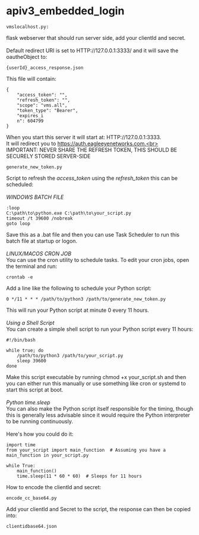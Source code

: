 # apiv3_embedded_login

```
vmslocalhost.py:
```
flask webserver that should run server side, add your clientId and secret.<br>
<br>
Default redirect URI is set to HTTP://127.0.0.1:3333/ and it will save the oautheObject to: <br>
```
{userId}_access_response.json
```
This file will contain:
```
{
    "access_token": "",
    "refresh_token": "",
    "scope": "vms.all",
    "token_type": "Bearer",
    "expires_i
    n": 604799
}
```

When you start this server it will start at: HTTP://127.0.0.1:3333.<br>
It will redirect you to https://auth.eagleeyenetworks.com.<br>
<br>
IMPORTANT: NEVER SHARE THE REFRESH TOKEN, THIS SHOULD BE SECURELY STORED SERVER-SIDE<br>

```
generate_new_token.py
```
Script to refresh the *access_token* using the *refresh_token* this can be scheduled:<br>
<br>
*WINDOWS BATCH FILE*
```
:loop
C:\path\to\python.exe C:\path\to\your_script.py
timeout /t 39600 /nobreak
goto loop
```
Save this as a .bat file and then you can use Task Scheduler to run this batch file at startup or logon.<br>
<br>
*LINUX/MACOS CRON JOB*<br>
You can use the cron utility to schedule tasks. To edit your cron jobs, open the terminal and run:<br>
```
crontab -e
```
Add a line like the following to schedule your Python script:<br>
```
0 */11 * * * /path/to/python3 /path/to/generate_new_token.py
```
This will run your Python script at minute 0 every 11 hours.<br>
<br>
*Using a Shell Script*<br>
You can create a simple shell script to run your Python script every 11 hours:<br>

```
#!/bin/bash

while true; do
    /path/to/python3 /path/to/your_script.py
    sleep 39600
done
```
Make this script executable by running chmod +x your_script.sh and then you can either run this manually or use something like cron or systemd to start this script at boot.<br>
<br>
*Python time.sleep*<br>
You can also make the Python script itself responsible for the timing, though this is generally less advisable since it would require the Python interpreter to be running continuously.<br>
<br>
Here's how you could do it:<br>
```
import time
from your_script import main_function  # Assuming you have a main_function in your_script.py

while True:
    main_function()
    time.sleep(11 * 60 * 60)  # Sleeps for 11 hours
```
How to encode the clientId and secret:<br>
```
encode_cc_base64.py
```
Add your clientId and Secret to the script, the response can then be copied into:<br>
```
clientidbase64.json
```




